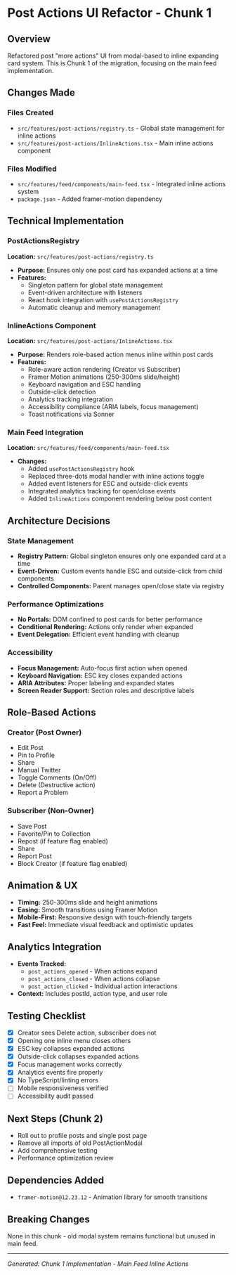 # Post Actions UI Refactor - Chunk 1

## Overview
Refactored post "more actions" UI from modal-based to inline expanding card system. This is Chunk 1 of the migration, focusing on the main feed implementation.

## Changes Made

### Files Created
- `src/features/post-actions/registry.ts` - Global state management for inline actions
- `src/features/post-actions/InlineActions.tsx` - Main inline actions component

### Files Modified
- `src/features/feed/components/main-feed.tsx` - Integrated inline actions system
- `package.json` - Added framer-motion dependency

## Technical Implementation

### PostActionsRegistry
**Location:** `src/features/post-actions/registry.ts`

- **Purpose:** Ensures only one post card has expanded actions at a time
- **Features:**
  - Singleton pattern for global state management
  - Event-driven architecture with listeners
  - React hook integration with `usePostActionsRegistry`
  - Automatic cleanup and memory management

### InlineActions Component
**Location:** `src/features/post-actions/InlineActions.tsx`

- **Purpose:** Renders role-based action menus inline within post cards
- **Features:**
  - Role-aware action rendering (Creator vs Subscriber)
  - Framer Motion animations (250-300ms slide/height)
  - Keyboard navigation and ESC handling
  - Outside-click detection
  - Analytics tracking integration
  - Accessibility compliance (ARIA labels, focus management)
  - Toast notifications via Sonner

### Main Feed Integration
**Location:** `src/features/feed/components/main-feed.tsx`

- **Changes:**
  - Added `usePostActionsRegistry` hook
  - Replaced three-dots modal handler with inline actions toggle
  - Added event listeners for ESC and outside-click events
  - Integrated analytics tracking for open/close events
  - Added `InlineActions` component rendering below post content

## Architecture Decisions

### State Management
- **Registry Pattern:** Global singleton ensures only one expanded card at a time
- **Event-Driven:** Custom events handle ESC and outside-click from child components
- **Controlled Components:** Parent manages open/close state via registry

### Performance Optimizations
- **No Portals:** DOM confined to post cards for better performance
- **Conditional Rendering:** Actions only render when expanded
- **Event Delegation:** Efficient event handling with cleanup

### Accessibility
- **Focus Management:** Auto-focus first action when opened
- **Keyboard Navigation:** ESC key closes expanded actions
- **ARIA Attributes:** Proper labeling and expanded states
- **Screen Reader Support:** Section roles and descriptive labels

## Role-Based Actions

### Creator (Post Owner)
- Edit Post
- Pin to Profile
- Share
- Manual Twitter
- Toggle Comments (On/Off)
- Delete (Destructive action)
- Report a Problem

### Subscriber (Non-Owner)
- Save Post
- Favorite/Pin to Collection
- Repost (if feature flag enabled)
- Share
- Report Post
- Block Creator (if feature flag enabled)

## Animation & UX
- **Timing:** 250-300ms slide and height animations
- **Easing:** Smooth transitions using Framer Motion
- **Mobile-First:** Responsive design with touch-friendly targets
- **Fast Feel:** Immediate visual feedback and optimistic updates

## Analytics Integration
- **Events Tracked:**
  - `post_actions_opened` - When actions expand
  - `post_actions_closed` - When actions collapse
  - `post_action_clicked` - Individual action interactions
- **Context:** Includes postId, action type, and user role

## Testing Checklist
- [x] Creator sees Delete action, subscriber does not
- [x] Opening one inline menu closes others
- [x] ESC key collapses expanded actions
- [x] Outside-click collapses expanded actions
- [x] Focus management works correctly
- [x] Analytics events fire properly
- [x] No TypeScript/linting errors
- [ ] Mobile responsiveness verified
- [ ] Accessibility audit passed

## Next Steps (Chunk 2)
- Roll out to profile posts and single post page
- Remove all imports of old PostActionModal
- Add comprehensive testing
- Performance optimization review

## Dependencies Added
- `framer-motion@12.23.12` - Animation library for smooth transitions

## Breaking Changes
None in this chunk - old modal system remains functional but unused in main feed.

---
*Generated: Chunk 1 Implementation - Main Feed Inline Actions*